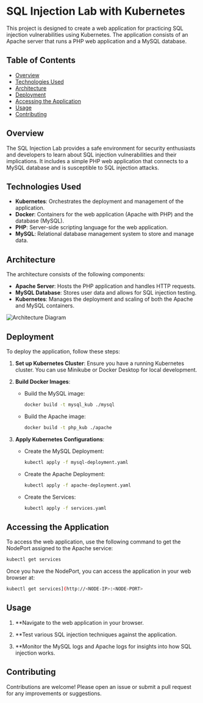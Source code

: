 # SQL Injection Lab with Kubernetes

This project is designed to create a web application for practicing SQL injection vulnerabilities using Kubernetes. The application consists of an Apache server that runs a PHP web application and a MySQL database. 

## Table of Contents

- [Overview](#overview)
- [Technologies Used](#technologies-used)
- [Architecture](#architecture)
- [Deployment](#deployment)
- [Accessing the Application](#accessing-the-application)
- [Usage](#usage)
- [Contributing](#contributing)


## Overview

The SQL Injection Lab provides a safe environment for security enthusiasts and developers to learn about SQL injection vulnerabilities and their implications. It includes a simple PHP web application that connects to a MySQL database and is susceptible to SQL injection attacks.

## Technologies Used

- **Kubernetes**: Orchestrates the deployment and management of the application.
- **Docker**: Containers for the web application (Apache with PHP) and the database (MySQL).
- **PHP**: Server-side scripting language for the web application.
- **MySQL**: Relational database management system to store and manage data.

## Architecture

The architecture consists of the following components:

- **Apache Server**: Hosts the PHP application and handles HTTP requests.
- **MySQL Database**: Stores user data and allows for SQL injection testing.
- **Kubernetes**: Manages the deployment and scaling of both the Apache and MySQL containers.

![Architecture Diagram](path/to/architecture-diagram.png) <!-- Replace with actual path -->

## Deployment

To deploy the application, follow these steps:

1. **Set up Kubernetes Cluster**: Ensure you have a running Kubernetes cluster. You can use Minikube or Docker Desktop for local development.
   
2. **Build Docker Images**:
   - Build the MySQL image:
     ```bash
     docker build -t mysql_kub ./mysql
     ```
   - Build the Apache image:
     ```bash
     docker build -t php_kub ./apache
     ```

3. **Apply Kubernetes Configurations**:
   - Create the MySQL Deployment:
     ```bash
     kubectl apply -f mysql-deployment.yaml
     ```
   - Create the Apache Deployment:
     ```bash
     kubectl apply -f apache-deployment.yaml
     ```
   - Create the Services:
     ```bash
     kubectl apply -f services.yaml
     ```

## Accessing the Application

To access the web application, use the following command to get the NodePort assigned to the Apache service:

```bash
kubectl get services
```

Once you have the NodePort, you can access the application in your web browser at:

```bash
kubectl get services](http://<NODE-IP>:<NODE-PORT>
```

## Usage

1. **Navigate to the web application in your browser.

2. **Test various SQL injection techniques against the application.

3. **Monitor the MySQL logs and Apache logs for insights into how SQL injection works.

## Contributing

Contributions are welcome! Please open an issue or submit a pull request for any improvements or suggestions.

